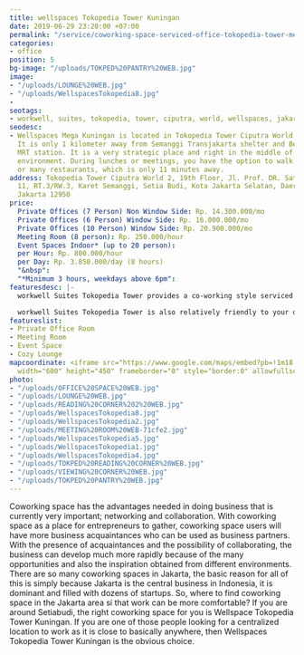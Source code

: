 ```yaml
---
title: wellspaces Tokopedia Tower Kuningan
date: 2019-06-29 23:20:00 +07:00
permalink: "/service/coworking-space-serviced-office-tokopedia-tower-mega-kuningan.html"
categories:
- office
position: 5
bg-image: "/uploads/TOKPED%20PANTRY%20WEB.jpg"
image:
- "/uploads/LOUNGE%20WEB.jpg"
- "/uploads/WellspacesTokopedia8.jpg"
- 
seotags:
- workwell, suites, tokopedia, tower, ciputra, world, wellspaces, jakarta, kuningan
seodesc:
- Wellspaces Mega Kuningan is located in Tokopedia Tower Ciputra World 2, 19th floor.
  It is only 1 kilometer away from Semanggi Transjakarta shelter and Bendungan Hilir
  MRT station. It is a very strategic place and right in the middle of the office
  environment. During lunches or meetings, you have the option to walk to Plaza Semanggi
  or many restaurants, which is only 11 minutes away.
address: Tokopedia Tower Ciputra World 2, 19th Floor, Jl. Prof. DR. Satrio No.Kav.
  11, RT.3/RW.3, Karet Semanggi, Setia Budi, Kota Jakarta Selatan, Daerah Khusus Ibukota
  Jakarta 12950
price:
  Private Offices (7 Person) Non Window Side: Rp. 14.300.000/mo
  Private Offices (6 Person) Window Side: Rp. 16.000.000/mo
  Private Offices (10 Person) Window Side: Rp. 20.900.000/mo
  Meeting Room (8 person): Rp. 250.000/hour
  Event Spaces Indoor* (up to 20 person): 
  per Hour: Rp. 800.000/hour
  per Day: Rp. 3.850.000/day (8 hours)
  "&nbsp": 
  "*Minimum 3 hours, weekdays above 6pm": 
featuresdesc: |-
  workwell Suites Tokopedia Tower provides a co-working style serviced office with 8 (eight) private workspaces, one meeting room, corner desk, even space with amphitheater seats for up to 30 persons, Skype room, reading corner, as well as a cozy lounge and pantry to relax and unwind.

  workwell Suites Tokopedia Tower is also relatively friendly to your daily commute routine, with merely 10-minute walk from Bendungan Hilir MRT Station, you save plenty of time to get to work.
featureslist:
- Private Office Room
- Meeting Room
- Event Space
- Cozy Lounge
mapcoordinate: <iframe src="https://www.google.com/maps/embed?pb=!1m18!1m12!1m3!1d126935.34071815993!2d106.70555680249149!3d-6.166980377667229!2m3!1f0!2f0!3f0!3m2!1i1024!2i768!4f13.1!3m3!1m2!1s0x2e69f3dfac70797f%3A0x31b837bfa1fcbdae!2sworkwell+Suites+Tokopedia+Tower+Kuningan+Coworking+Space+%26+Serviced+Office+by+wellspaces.co!5e0!3m2!1sid!2sid!4v1561825506765!5m2!1sid!2sid"
  width="600" height="450" frameborder="0" style="border:0" allowfullscreen></iframe>
photo:
- "/uploads/OFFICE%20SPACE%20WEB.jpg"
- "/uploads/LOUNGE%20WEB.jpg"
- "/uploads/READING%20CORNER%202%20WEB.jpg"
- "/uploads/WellspacesTokopedia8.jpg"
- "/uploads/WellspacesTokopedia2.jpg"
- "/uploads/MEETING%20ROOM%20WEB-71cfe2.jpg"
- "/uploads/WellspacesTokopedia5.jpg"
- "/uploads/WellspacesTokopedia1.jpg"
- "/uploads/WellspacesTokopedia4.jpg"
- "/uploads/TOKPED%20READING%20CORNER%20WEB.jpg"
- "/uploads/VIEWING%20CORNER%20WEB.jpg"
- "/uploads/TOKPED%20PANTRY%20WEB.jpg"
---
```


Coworking space has the advantages needed in doing business that is currently very important; networking and collaboration. With coworking space as a place for entrepreneurs to gather, coworking space users will have more business acquaintances who can be used as business partners. With the presence of acquaintances and the possibility of collaborating, the business can develop much more rapidly because of the many opportunities and also the inspiration obtained from different environments. There are so many coworking spaces in Jakarta, the basic reason for all of this is simply because Jakarta is the central business in Indonesia, it is dominant and filled with dozens of startups. So, where to find coworking space in the Jakarta area si that work can be more comfortable? If you are around Setiabudi, the right coworking space for you is Wellspace Tokopedia Tower Kuningan. If you are one of those people looking for a centralized location to work as it is close to basically anywhere, then Wellspaces Tokopedia Tower Kuningan is the obvious choice.
